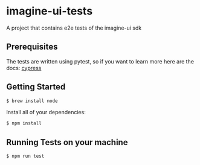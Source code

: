 # imagine-ui-tests
A project that contains e2e tests of the imagine-ui sdk

## Prerequisites

The tests are written using pytest, so if you want to learn more here are the docs: [cypress](https://www.cypress.io/)

## Getting Started

```bash
$ brew install node
```
Install all of your dependencies:

```bash
$ npm install
```

## Running Tests on your machine

```bash
$ npm run test
```